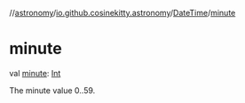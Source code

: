 //[astronomy](../../../index.md)/[io.github.cosinekitty.astronomy](../index.md)/[DateTime](index.md)/[minute](minute.md)

# minute

val [minute](minute.md): [Int](https://kotlinlang.org/api/latest/jvm/stdlib/kotlin/-int/index.html)

The minute value 0..59.
